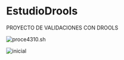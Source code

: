 # EstudioDrools
PROYECTO DE VALIDACIONES CON DROOLS

![proce4310.sh](https://www.plantuml.com/plantuml/svg/TPFTRjf048Nlzob6wWseW19-50cQDYwGnCgF4QRj9HhM0soothLcrpJaRVe0kSeZy6AL7Ke0DPUhi-jpPhxZ2-UHVPvgoDXAQhTEJnfkAOHNNXDSwlp1Ga8QuYNfeplkKPaC6LE8_LeJECzA5f_QKmOqnrpxIslyFQO40IlyG8_LCy5fymEnT9XPdUpf0RFzFLag-MZ8EMWsciTYtshBy6d1k1P2bACAqRqbOiYGDtzIycmTL4R3SHWDeXeCu_xmFXY7KRKdHBTlpLmjSaO6J6UAZ2U8na7_TYWgSJYeRG_Jw-XkM8DHCBakd_r4hPBY3SkbMba72G4PpvXWJwWvL89_GdJphGf-IGOgyUQbAaWxWigzhGg0xf3PCgnXhanF03XlCq4cKVEtP2xN7e4CH8nIawZy2CF1DFf-6ru5WxVyLsI8zuD8Qo3uTTCJnde2Lekb5tK8ZFMOM3VzCYUvnAyD_-IXSjOvQLNtrBFMaNwWTjf7yY3kj5lL8Z0KPa9qXmyaSuzSj6Z1c29ah8nK6MenAehbiAXM4NnxPD1suVwNjhYuyzDs8UemffLoofhz67lsvU9tUE7y79e7gmVOhQjqk2FZSjHbsVsJxvL4p4eXmshpWZ3kZm21adJMS4erfExjqNl7b6QiKbLWJEsAtb4818cSaSUY7QviJ37vra9QPh95T3LN4gNQl9g3FOH6wdnDGCvZidbnNabqNL67YVMe0RTOH1r6bi6hpBuHhS5PgmQTTgi6nMW7W0BfSzJg6HaypZJkcXM7W-ae60TtmyauYgjRGYL31YxtldarvNhFMrLHj0mzV6wUB7l5NsSpSK4coLFz5m00 "proce4310.sh")

![inicial](https://www.plantuml.com/plantuml/png/TLJBRjj03BplLn1e3pPWEucJNgmsZU57OzI9tIYNdWnQekLDLak5ktBg_5DF_O02pOyLAp_oQ7eIkCCTaZDSdJcFuilSWBOwqMYKyjeRWg4fRnXICX0loUpXbbigTwjjWO8vn7vj29mNdGIEPqYV5bWQFsJhBp4dw4hWVXEFzGF1KVi_O5LXpYPzXdT5-FvwgPDRIyv1kzL-3VROiC2xJ72jgWcLweo9152oCYVh6QQ3gz6aFucKNa3jp-zfk4nU6CXweGnJ_bm7loGBjKkkAu3E1JilA50wXZKuD5eY1U0y5ufigXTATVhaAV4eu4XMEcM1sfATjvXJFLAT7jk5pih0ChdgziQ3sVdaOj3O1V6e3skOTg_F8wKw8m64zo7X8DQB_9Bxb1pCjJqvFZeCtsWtL2AKaWtsa8EKe7GbYkQGrohkqwZgQw6j5bYXQ9nlynQKB17MO3cVo-O89Ldg5JjLGozwNdfsBV_3Dm0jUqntaQUyO44JedhLwsOzz0CA6CuWOGjZpgQr2XtSK586LU9lO_1IsWIRbdDjiIcbRxaxevgdO7HUQ1JmE3UuBm5aOIAO67h1vEwCIKK5po51oSAzl9XjM6SvkbRYLXjpUm66oTVNVbvHfZUEaWXBA6Gu2vPs1dOLEibHcw1AXV_ZzLClb5KxrImCsfDcDsuU7eUX8jNvGfP2XRsQiuy5YUQKJuDsgZRi3iOD64w_NpIW7tyuEMv0BnwCNifMYL-njvk7HvLUwvU7xTVrjdQzB1T8dwPEq7gTOafkF_hsCMmN23u1vvHX8Kzl8NxyMOdNuyghtRu0mjMesuiK6KTluvEvqU5PkMYlu53RIjumPw8VVzbdlvb8LMAVaKtBtFm5 "inicial")
